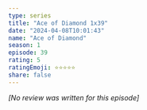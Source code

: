 ```yaml
---
type: series
title: "Ace of Diamond 1x39"
date: "2024-04-08T10:01:43"
name: "Ace of Diamond"
season: 1
episode: 39
rating: 5
ratingEmoji: ⭐️⭐️⭐️⭐️⭐️
share: false
---
```


_[No review was written for this episode]_
